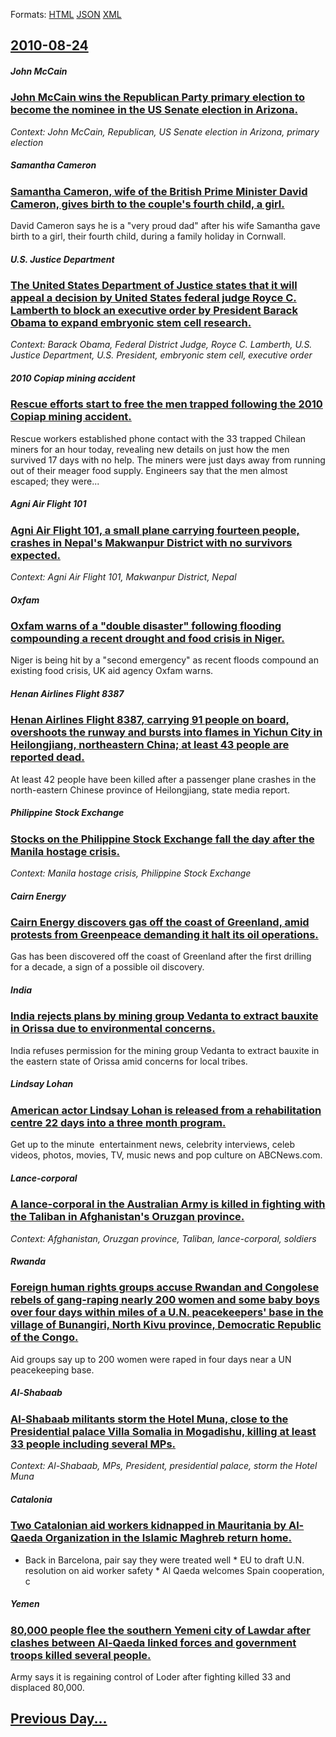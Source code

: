
Formats: [HTML](2010/08/24/index.html)  [JSON](2010/08/24/index.json)  [XML](2010/08/24/index.xml)  

## [2010-08-24](/news/2010/08/24/index.md)

##### John McCain
### [John McCain wins the Republican Party primary election to become the nominee in the US Senate election in Arizona. ](/news/2010/08/24/john-mccain-wins-the-republican-party-primary-election-to-become-the-nominee-in-the-us-senate-election-in-arizona.md)
_Context: John McCain, Republican, US Senate election in Arizona, primary election_

##### Samantha Cameron
### [Samantha Cameron, wife of the British Prime Minister David Cameron, gives birth to the couple's fourth child, a girl. ](/news/2010/08/24/samantha-cameron-wife-of-the-british-prime-minister-david-cameron-gives-birth-to-the-couple-s-fourth-child-a-girl.md)
David Cameron says he is a &quot;very proud dad&quot; after his wife Samantha gave birth to a girl, their fourth child, during a family holiday in Cornwall.

##### U.S. Justice Department
### [The United States Department of Justice states that it will appeal a decision by United States federal judge Royce C. Lamberth to block an executive order by President Barack Obama to expand embryonic stem cell research. ](/news/2010/08/24/the-united-states-department-of-justice-states-that-it-will-appeal-a-decision-by-united-states-federal-judge-royce-c-lamberth-to-block-an-e.md)
_Context: Barack Obama, Federal District Judge, Royce C. Lamberth, U.S. Justice Department, U.S. President, embryonic stem cell, executive order_

##### 2010 Copiap mining accident
### [Rescue efforts start to free the men trapped following the 2010 Copiap mining accident. ](/news/2010/08/24/rescue-efforts-start-to-free-the-men-trapped-following-the-2010-copiapo-mining-accident.md)
Rescue workers established phone contact with the 33 trapped Chilean miners for an hour today, revealing new details on just how the men survived 17 days with no help. The miners were just days away from running out of their meager food supply. Engineers say that the men almost escaped; they were...

##### Agni Air Flight 101
### [Agni Air Flight 101, a small plane carrying fourteen people, crashes in Nepal's Makwanpur District with no survivors expected. ](/news/2010/08/24/agni-air-flight-101-a-small-plane-carrying-fourteen-people-crashes-in-nepal-s-makwanpur-district-with-no-survivors-expected.md)
_Context: Agni Air Flight 101, Makwanpur District, Nepal_

##### Oxfam
### [Oxfam warns of a "double disaster" following flooding compounding a recent drought and food crisis in Niger. ](/news/2010/08/24/oxfam-warns-of-a-double-disaster-following-flooding-compounding-a-recent-drought-and-food-crisis-in-niger.md)
Niger is being hit by a &quot;second emergency&quot; as recent floods compound an existing food crisis, UK aid agency Oxfam warns.

##### Henan Airlines Flight 8387
### [Henan Airlines Flight 8387, carrying 91 people on board, overshoots the runway and bursts into flames in Yichun City in Heilongjiang, northeastern China; at least 43 people are reported dead. ](/news/2010/08/24/henan-airlines-flight-8387-carrying-91-people-on-board-overshoots-the-runway-and-bursts-into-flames-in-yichun-city-in-heilongjiang-northe.md)
At least 42 people have been killed after a passenger plane crashes in the north-eastern Chinese province of Heilongjiang, state media report.

##### Philippine Stock Exchange
### [Stocks on the Philippine Stock Exchange fall the day after the Manila hostage crisis. ](/news/2010/08/24/stocks-on-the-philippine-stock-exchange-fall-the-day-after-the-manila-hostage-crisis.md)
_Context: Manila hostage crisis, Philippine Stock Exchange_

##### Cairn Energy
### [Cairn Energy discovers gas off the coast of Greenland, amid protests from Greenpeace demanding it halt its oil operations. ](/news/2010/08/24/cairn-energy-discovers-gas-off-the-coast-of-greenland-amid-protests-from-greenpeace-demanding-it-halt-its-oil-operations.md)
Gas has been discovered off the coast of Greenland after the first drilling for a decade, a sign of a possible oil discovery.

##### India
### [India rejects plans by mining group Vedanta to extract bauxite in Orissa due to environmental concerns. ](/news/2010/08/24/india-rejects-plans-by-mining-group-vedanta-to-extract-bauxite-in-orissa-due-to-environmental-concerns.md)
India refuses permission for the mining group Vedanta to extract bauxite in the eastern state of Orissa amid concerns for local tribes.

##### Lindsay Lohan
### [American actor Lindsay Lohan is released from a rehabilitation centre 22 days into a three month program. ](/news/2010/08/24/american-actor-lindsay-lohan-is-released-from-a-rehabilitation-centre-22-days-into-a-three-month-program.md)
Get up to the minute &nbsp;entertainment news,&nbsp;celebrity&nbsp;interviews, celeb videos, photos, movies, TV, music news and pop culture on&nbsp;ABCNews.com.

##### Lance-corporal
### [A lance-corporal in the Australian Army is killed in fighting with the Taliban in Afghanistan's Oruzgan province. ](/news/2010/08/24/a-lance-corporal-in-the-australian-army-is-killed-in-fighting-with-the-taliban-in-afghanistan-s-oruzgan-province.md)
_Context: Afghanistan, Oruzgan province, Taliban, lance-corporal, soldiers_

##### Rwanda
### [Foreign human rights groups accuse Rwandan and Congolese rebels of gang-raping nearly 200 women and some baby boys over four days within miles of a U.N. peacekeepers' base in the village of Bunangiri, North Kivu province, Democratic Republic of the Congo. ](/news/2010/08/24/foreign-human-rights-groups-accuse-rwandan-and-congolese-rebels-of-gang-raping-nearly-200-women-and-some-baby-boys-over-four-days-within-mil.md)
Aid groups say up to 200 women were raped in four days near a UN peacekeeping base.

##### Al-Shabaab
### [Al-Shabaab militants storm the Hotel Muna, close to the Presidential palace Villa Somalia in Mogadishu, killing at least 33 people including several MPs. ](/news/2010/08/24/al-shabaab-militants-storm-the-hotel-muna-close-to-the-presidential-palace-villa-somalia-in-mogadishu-killing-at-least-33-people-including.md)
_Context: Al-Shabaab, MPs, President, presidential palace, storm the Hotel Muna_

##### Catalonia
### [Two Catalonian aid workers kidnapped in Mauritania by Al-Qaeda Organization in the Islamic Maghreb return home. ](/news/2010/08/24/two-catalonian-aid-workers-kidnapped-in-mauritania-by-al-qaeda-organization-in-the-islamic-maghreb-return-home.md)
* Back in Barcelona, pair say they were treated well * EU to draft U.N. resolution on aid worker safety * Al Qaeda welcomes Spain cooperation, c

##### Yemen
### [80,000 people flee the southern Yemeni city of Lawdar after clashes between Al-Qaeda linked forces and government troops killed several people. ](/news/2010/08/24/80-000-people-flee-the-southern-yemeni-city-of-lawdar-after-clashes-between-al-qaeda-linked-forces-and-government-troops-killed-several-peop.md)
Army says it is regaining control of Loder after fighting killed 33 and displaced 80,000.

## [Previous Day...](/news/2010/08/23/index.md)

